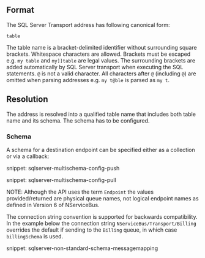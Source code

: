 ## Format

The SQL Server Transport address has following canonical form:

```
table
```

The table name is a bracket-delimited identifier without surrounding square brackets. Whitespace characters are allowed. Brackets must be escaped e.g. `my table` and `my]]table` are legal values. The surrounding brackets are added automatically by SQL Server transport when executing the SQL statements. `@` is not a valid character. All characters after `@` (including `@`) are omitted when parsing addresses e.g. `my t@ble` is parsed as `my t`.


## Resolution

The address is resolved into a qualified table name that includes both table name and its schema. The schema has to be configured.


### Schema

A schema for a destination endpoint can be specified either as a collection or via a callback:

snippet: sqlserver-multischema-config-push

snippet: sqlserver-multischema-config-pull

NOTE: Although the API uses the term `Endpoint` the values provided/returned are physical queue names, not logical endpoint names as defined in Version 6 of NServiceBus.

The connection string convention is supported for backwards compatibility. In the example below the connection string `NServiceBus/Transport/Billing` overrides the default if sending to the `Billing` queue, in which case `billingSchema` is used.

snippet: sqlserver-non-standard-schema-messagemapping
